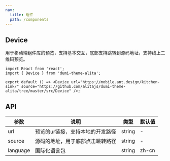```yaml
---
nav:
  title: 组件
  path: /components
---
```



## Device

用于移动端组件库的预览，支持基本交互，底部支持跳转到源码地址，支持线上二维码预览。

```tsx | pre
import React from 'react';
import { Device } from 'dumi-theme-alita';

export default () => <Device url="https://mobile.ant.design/kitchen-sink/" source="https://github.com/alitajs/dumi-theme-alita/tree/master/src/Device" />;
```

## API

| 参数 | 说明 | 类型 | 默认值 |
| --- | --- | --- | --- |
| url | 预览的ur链接，支持本地的开发路径 | string | - |
| source | 源码的地址，用于底部点击跳转路径 | string | - |
| language | 国际化语言包 | string | zh-cn |
